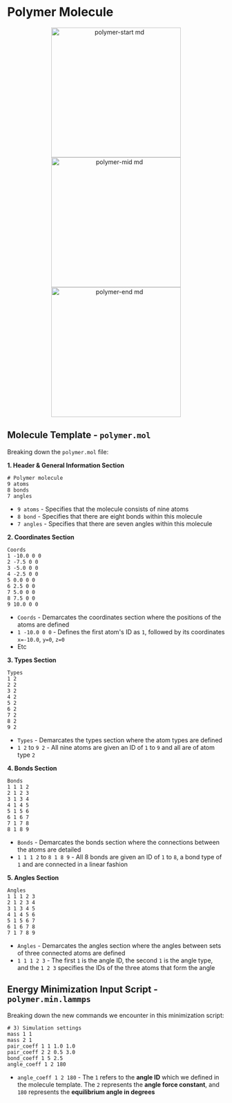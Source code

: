 # Polymer Molecule

<p align="center">
  <img src="https://github.com/c-vandenberg/lammps-tutorials/assets/60201356/b616a218-bef6-4604-acd9-7babcbad2eb5" alt="polymer-start md" width="300" />
  <img src="https://github.com/c-vandenberg/lammps-tutorials/assets/60201356/b795916e-5353-45cd-b830-8be2697f2522" alt="polymer-mid md" width="300" /> 
  <img src="https://github.com/c-vandenberg/lammps-tutorials/assets/60201356/82054788-16f9-4188-ad53-1c019fb87a1b" alt="polymer-end md" width="300" />
</p>

## Molecule Template - `polymer.mol`

Breaking down the `polymer.mol` file:

**1. Header & General Information Section**
```
# Polymer molecule
9 atoms
8 bonds
7 angles
```
* `9 atoms` - Specifies that the molecule consists of nine atoms
* `8 bond` - Specifies that there are eight bonds within this molecule
* `7 angles` - Specifies that there are seven angles within this molecule

**2. Coordinates Section**
```
Coords
1 -10.0 0 0
2 -7.5 0 0
3 -5.0 0 0
4 -2.5 0 0
5 0.0 0 0
6 2.5 0 0
7 5.0 0 0
8 7.5 0 0
9 10.0 0 0

```
* `Coords` - Demarcates the coordinates section where the positions of the atoms are defined
* `1 -10.0 0 0` - Defines the first atom's ID as `1`, followed by its coordinates `x=-10.0`, `y=0`, `z=0`
* Etc

**3. Types Section**
```
Types
1 2
2 2
3 2
4 2
5 2
6 2
7 2
8 2
9 2
```
* `Types` - Demarcates the types section where the atom types are defined
* `1 2` to `9 2` - All nine atoms are given an ID of `1` to `9` and all are of atom type `2`

**4. Bonds Section**
```
Bonds
1 1 1 2
2 1 2 3
3 1 3 4
4 1 4 5
5 1 5 6
6 1 6 7
7 1 7 8
8 1 8 9
```
* `Bonds` - Demarcates the bonds section where the connections between the atoms are detailed
* `1 1 1 2` to `8 1 8 9` - All 8 bonds are given an ID of `1` to `8`, a bond type of `1` and are connected in a linear fashion

**5. Angles Section**
```
Angles
1 1 1 2 3
2 1 2 3 4
3 1 3 4 5
4 1 4 5 6
5 1 5 6 7
6 1 6 7 8
7 1 7 8 9
```
* `Angles` - Demarcates the angles section where the angles between sets of three connected atoms are defined
* `1 1 1 2 3` - The first `1` is the angle ID, the second `1` is the angle type, and the `1 2 3` specifies the IDs of the three atoms that form the angle

## Energy Minimization Input Script - `polymer.min.lammps`

Breaking down the new commands we encounter in this minimization script:

```
# 3) Simulation settings
mass 1 1
mass 2 1
pair_coeff 1 1 1.0 1.0
pair_coeff 2 2 0.5 3.0
bond_coeff 1 5 2.5
angle_coeff 1 2 180
```
* `angle_coeff 1 2 180` - The `1` refers to the **angle ID** which we defined in the molecule template. The `2` represents the **angle force constant**, and `180` represents the **equilibrium angle in degrees**
